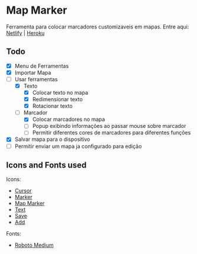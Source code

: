 # Map Marker
Ferramenta para colocar marcadores customizaveis em mapas. Entre aqui: [Netlify](https://mapmarker.netlify.app/) | [Heroku](https://mapmarker.herokuapp.com/)

## Todo
- [x] Menu de Ferramentas
- [x] Importar Mapa 
- [ ] Usar ferramentas
    - [x] Texto
        - [x] Colocar texto no mapa
        - [x] Redimensionar texto
        - [x] Rotacionar texto
    - [ ] Marcador
        - [x] Colocar marcadores no mapa
        - [ ] Popup exibindo informações ao passar mouse sobre marcador
        - [ ] Permitir diferentes cores de marcadores para diferentes funções
- [x] Salvar mapa para o dispositivo
- [ ] Permitir enviar um mapa ja configurado para edição

## Icons and Fonts used
Icons:

- [Cursor](https://img.icons8.com/metro/26/000000/cursor.png)
- [Marker](https://img.icons8.com/ios/50/000000/marker.png)
- [Map Marker](https://img.icons8.com/plasticine/100/000000/place-marker.png)
- [Text](https://img.icons8.com/material-sharp/24/000000/text.png)
- [Save](https://img.icons8.com/ios/50/000000/save.png)
- [Add](https://img.icons8.com/pastel-glyph/64/000000/plus.png)

Fonts:

- [Roboto Medium](https://fonts.google.com/specimen/Roboto)
